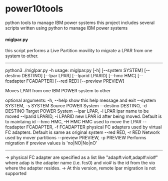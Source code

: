 # power10tools
python tools to manage IBM power systems
this project includes several scripts written using python to manage IBM power systems
#### miglpar.py
this script performs a Live Partition movility to migrate a LPAR from one system to other. 

***
python3 ./miglpar.py -h
usage: miglpar.py [-h] [--system SYSTEM] [--destino DESTINO] [--lpar LPAR] [--lparid LPARID] [--hmc HMC] [--fcadapter FCADAPTER]
                  [--red RED] [--preview PREVIEW]

Moves LPAR from one IBM POWER system to other

optional arguments:
  -h, --help            show this help message and exit
  --system SYSTEM, -s SYSTEM
                        Source POWER System
  --destino DESTINO, -d DESTINO
                        Target POWER System
  --lpar LPAR, -l LPAR  lpar name to be moved
  --lparid LPARID, -i LPARID
                        new LPAR id after being moved. Default is to maintaing id
  --hmc HMC, -H HMC     HMC used to move the LPAR
  --fcadapter FCADAPTER, -f FCADAPTER
                        physical FC adapters used by virtual FC adapters. Default is same as original system
  --red RED, -r RED     Network used by mover partitions
  --preview PREVIEW, -p PREVIEW
                        Performs migration if preview values is 'no|NO|No|nO'

***
-> physical FC adapter are specified as a list like "adap#:vio#,adap#:vio#" where adap is the adapter name (i.e. fcs0) and vio# is the id from the vio where the adapter resides.
-> At this version, remote lpar migration is not supported
